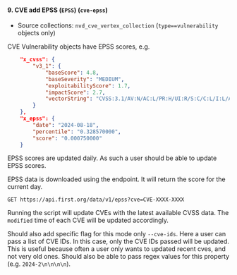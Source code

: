 #### 9. CVE add EPSS (`EPSS`) (`cve-epss`)

* Source collections: `nvd_cve_vertex_collection` (`type==vulnerability` objects only)

CVE Vulnerability objects have EPSS scores, e.g.

```json
    "x_cvss": {
        "v3_1": {
            "baseScore": 4.8,
            "baseSeverity": "MEDIUM",
            "exploitabilityScore": 1.7,
            "impactScore": 2.7,
            "vectorString": "CVSS:3.1/AV:N/AC:L/PR:H/UI:R/S:C/C:L/I:L/A:N"
        }
    },
    "x_epss": {
        "date": "2024-08-18",
        "percentile": "0.328570000",
        "score": "0.000750000"
    }
```

EPSS scores are updated daily. As such a user should be able to update EPSS scores.

EPSS data is downloaded using the endpoint. It will return the score for the current day.

```shell
GET https://api.first.org/data/v1/epss?cve=CVE-XXXX-XXXX
```

Running the script will update CVEs with the latest available CVSS data. The `modified` time of each CVE will be updated accordingly.

Should also add specific flag for this mode only `--cve-ids`. Here a user can pass a list of CVE IDs. In this case, only the CVE IDs passed will be updated. This is useful because often a user only wants to updated recent cves, and not very old ones. Should also be able to pass regex values for this property (e.g. `2024-2\n\n\n\n`).